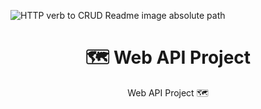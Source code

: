 [//]: # "Absolute Path of the image"
![HTTP verb to CRUD Readme image absolute path](https://cdn.jsdelivr.net/gh/gabrielvlad/assets-cdn@main/classes/IT-DNP1X-A22/Exercises_Web_API/Web_API_Page_05.png)
<h1 align="center">🗺️ Web API Project</h1>
<p align="center">Web API Project 🗺️</p>